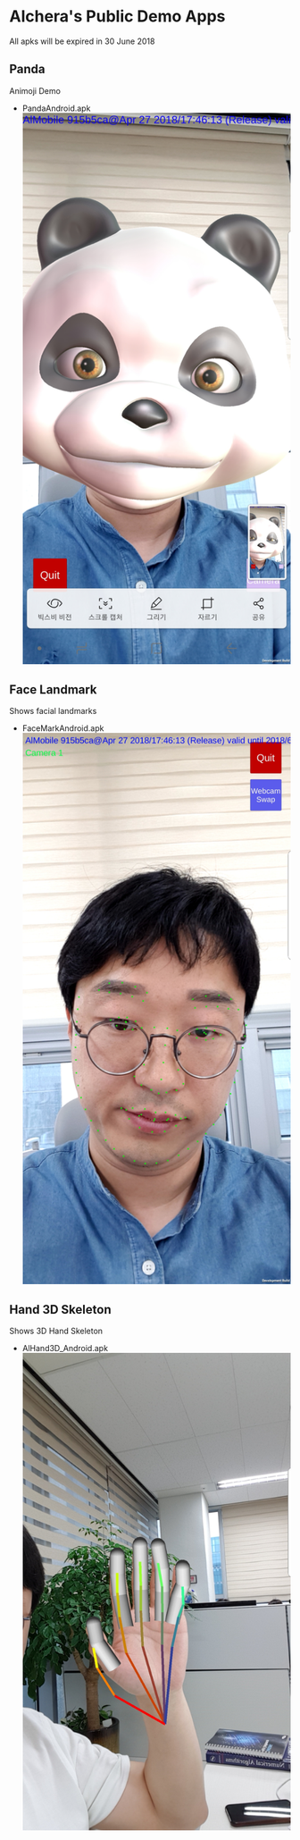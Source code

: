 Alchera's Public Demo Apps
==========================
All apks will be expired in 30 June 2018

Panda
-----
Animoji Demo

- PandaAndroid.apk
![Panda Screenshot](figs/Panda.jpg)

Face Landmark
-------------
Shows facial landmarks

- FaceMarkAndroid.apk
![AlcheraFaceMark Screenshot](figs/AlcheraFaceMark.jpg)

Hand 3D Skeleton
----------------
Shows 3D Hand Skeleton

- AlHand3D_Android.apk
![AlHand3D Screenshot](figs/AlHand3D.jpg)